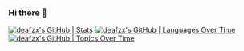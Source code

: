 ### Hi there 👋
[![deafzx's GitHub | Stats](https://stats.quine.sh/deafzx/github?theme=dark)](https://quine.sh)
[![deafzx's GitHub | Languages Over Time](https://stats.quine.sh/deafzx/languages-over-time?theme=dark)](https://quine.sh)
[![deafzx's GitHub | Topics Over Time](https://stats.quine.sh/deafzx/topics-over-time?theme=dark)](https://quine.sh)
<!--
**deafzx/deafzx** is a ✨ _special_ ✨ repository because its `README.md` (this file) appears on your GitHub profile.

Here are some ideas to get you started:

- 🔭 I’m currently working on ...
- 🌱 I’m currently learning ...
- 👯 I’m looking to collaborate on ...
- 🤔 I’m looking for help with ...
- 💬 Ask me about ...
- 📫 How to reach me: ...
- 😄 Pronouns: ...
- ⚡ Fun fact: ...
-->
